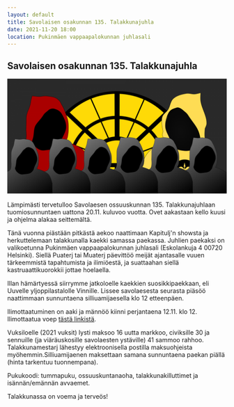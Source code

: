 ```yaml
---
layout: default
title: Savolaisen osakunnan 135. Talakkunajuhla
date: 2021-11-20 18:00
location: Pukinmäen vappaapalokunnan juhlasali
---
```


## Savolaisen osakunnan 135. Talakkunajuhla

![Kapitulj ikkunan edessä](/assets/post_images/Talakkunaevent2021_ikkunalla.png)

Lämpimästi tervetulloo Savolaesen ossuuskunnan 135. Talakkunajuhlaan tuomiosunnuntaen uattona 20.11. kuluvoo vuotta. Ovet aakastaan kello kuusi ja ohjelma alakaa seittemältä.
 
Tänä vuonna piästään pitkästä aekoo naattimaan Kapitulj'n showsta ja herkuttelemaan talakkunalla kaekki samassa paekassa. Juhlien paekaksi on valikoetunna Pukinmäen vappaapalokunnan juhlasali (Eskolankuja 4 00720 Helsinki).
Siellä Puaterj tai Muaterj päevittöö meijät ajantasalle vuuen tärkeemmistä tapahtumista ja ilimiöestä, ja suattaahan siellä kastruaattikuorokkii jottae hoelaella.
 
Illan hämärtyessä siirrymme jatkoloelle kaekkien suosikkipaekkaan, eli Uuvelle yljoppilastalolle Vinnille. Lissee savolaesesta seurasta piäsöö naattimmaan sunnuntaena silliuamijaesella klo 12 etteenpäen.
 
Ilimottaatuminen on aaki ja männöö kiinni perjantaena 12.11. klo 12.
Ilimottaatua voep [tästä linkistä](https://forms.gle/SjGvCaHEjLCjf9bV8).
 
Vuksiloelle (2021 vuksit) lysti maksoo 16 uutta markkoo, civiksille 30 ja sennuille (ja viäräuskosille savolaesten ystäville) 41 sammoo rahhoo.
Talakkunamestarj lähestyy elektroonisella postilla maksuohjeista myöhemmin.Silliuamijaenen maksettaan samana sunnuntaena paekan piällä (hinta tarkentuu tuonnempana).
 
Pukukoodi: tummapuku, ossuuskuntanaoha, talakkunakilluttimet ja isännän/emännän avvaemet.
 
Talakkunassa on voema ja terveös!
